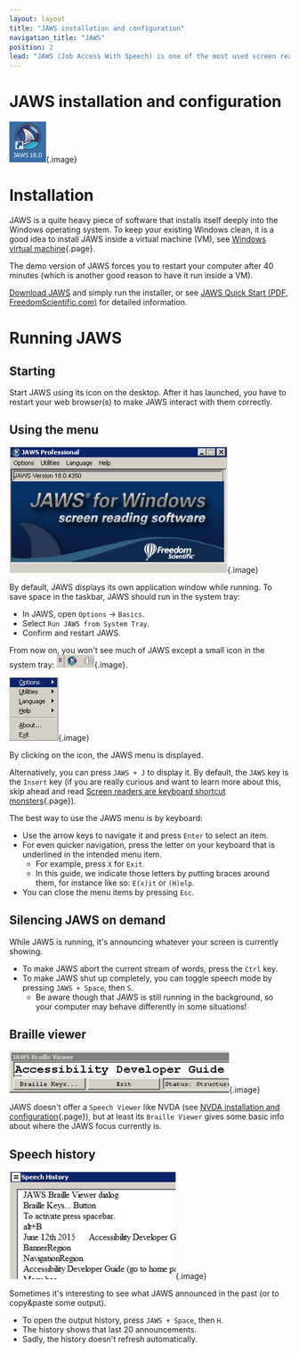 ```yaml
---
layout: layout
title: "JAWS installation and configuration"
navigation_title: "JAWS"
position: 2
lead: "JAWS (Job Access With Speech) is one of the most used screen readers. Therefore it's very important to ensure its compatibility with your websites. Due to its heavy weight, JAWS is a rather clumsy companion while developing, but it's absolutely crucial to fire it up every now and then to ensure accessibility."
---
```


# JAWS installation and configuration

![JAWS icon](_media/jaws-icon.png){.image}

# Installation

JAWS is a quite heavy piece of software that installs itself deeply into the Windows operating system. To keep your existing Windows clean, it is a good idea to install JAWS inside a virtual machine (VM), see [Windows virtual machine](/setup/windows){.page}.

The demo version of JAWS forces you to restart your computer after 40 minutes (which is another good reason to have it run inside a VM).

[Download JAWS](http://www.freedomscientific.com/Downloads/JAWS) and simply run the installer, or see [JAWS Quick Start (PDF, FreedomScientific.com)](http://www.freedomscientific.com/Content/Documents/Manuals/JAWS/JAWS-Quick-Start-Guide.pdf) for detailed information.

# Running JAWS

## Starting

Start JAWS using its icon on the desktop. After it has launched, you have to restart your web browser(s) to make JAWS interact with them correctly.

## Using the menu

![JAWS application window](_media/jaws-application-window.png){.image}

By default, JAWS displays its own application window while running. To save space in the taskbar, JAWS should run in the system tray:

- In JAWS, open `Options` -> `Basics`.
- Select `Run JAWS from System Tray`.
- Confirm and restart JAWS.

From now on, you won't see much of JAWS except a small icon in the system tray: ![JAWS in the system tray](_media/jaws-in-the-system-tray.png){.image}.

![The JAWS menu](_media/the-jaws-menu.png){.image}

By clicking on the icon, the JAWS menu is displayed.

Alternatively, you can press `JAWS + J` to display it. By default, the `JAWS` key is the `Insert` key (if you are really curious and want to learn more about this, skip ahead and read [Screen readers are keyboard shortcut monsters](/knowledge/desktop-screen-readers/shortcut-monsters){.page}).

The best way to use the JAWS menu is by keyboard:

- Use the arrow keys to navigate it and press `Enter` to select an item.
- For even quicker navigation, press the letter on your keyboard that is underlined in the intended menu item.
    - For example, press `X` for `Exit`.
    - In this guide, we indicate those letters by putting braces around them, for instance like so: `E(x)it` or `(H)elp`.
- You can close the menu items by pressing `Esc`.

## Silencing JAWS on demand

While JAWS is running, it's announcing whatever your screen is currently showing.

- To make JAWS abort the current stream of words, press the `Ctrl` key.
- To make JAWS shut up completely, you can toggle speech mode by pressing `JAWS + Space`, then `S`.
    - Be aware though that JAWS is still running in the background, so your computer may behave differently in some situations!

## Braille viewer

![JAWS braille viewer](_media/jaws-braille-viewer.png){.image}

JAWS doesn't offer a `Speech Viewer` like NVDA (see [NVDA installation and configuration](/setup/screen-readers/nvda){.page}), but at least its `Braille Viewer` gives some basic info about where the JAWS focus currently is.

## Speech history

![JAWS speech history dialog](_media/jaws-speech-history-dialog.png){.image}

Sometimes it's interesting to see what JAWS announced in the past (or to copy&paste some output).

- To open the output history, press `JAWS + Space`, then `H`.
- The history shows that last 20 announcements.
- Sadly, the history doesn't refresh automatically.